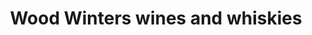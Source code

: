 ---
title: "Wood Winters wines and whiskies"
url: /edinburgh/wood-winters-wines-and-whiskies/
shop: alcohol
---